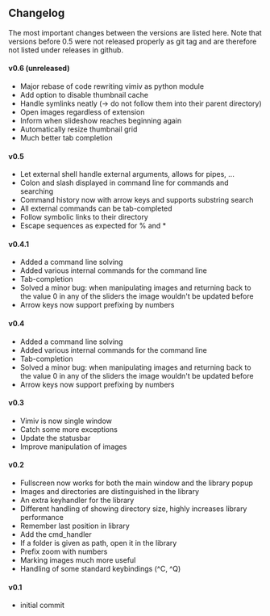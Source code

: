 ## Changelog
The most important changes between the versions are listed here. Note that
versions before 0.5 were not released properly as git tag and are therefore not
listed under releases in github.

#### v0.6 (unreleased)
* Major rebase of code rewriting vimiv as python module
* Add option to disable thumbnail cache
* Handle symlinks neatly (-> do not follow them into their parent directory)
* Open images regardless of extension
* Inform when slideshow reaches beginning again
* Automatically resize thumbnail grid
* Much better tab completion

#### v0.5
* Let external shell handle external arguments, allows for pipes, ...
* Colon and slash displayed in command line for commands and searching
* Command history now with arrow keys and supports substring search
* All external commands can be tab-completed
* Follow symbolic links to their directory
* Escape sequences as expected for % and *

#### v0.4.1
* Added a command line solving
* Added various internal commands for the command line
* Tab-completion
* Solved a minor bug: when manipulating images and returning back to the value 0 in any of the sliders the image wouldn't be updated before
* Arrow keys now support prefixing by numbers

#### v0.4
* Added a command line solving
* Added various internal commands for the command line
* Tab-completion
* Solved a minor bug: when manipulating images and returning back to the value 0 in any of the sliders the image wouldn't be updated before
* Arrow keys now support prefixing by numbers

#### v0.3
* Vimiv is now single window
* Catch some more exceptions
* Update the statusbar
* Improve manipulation of images

#### v0.2
* Fullscreen now works for both the main window and the library popup
* Images and directories are distinguished in the library
* An extra keyhandler for the library
* Different handling of showing directory size, highly increases library performance
* Remember last position in library
* Add the cmd\_handler
* If a folder is given as path, open it in the library
* Prefix zoom with numbers
* Marking images much more useful
* Handling of some standard keybindings (^C, ^Q)

#### v0.1
* initial commit
